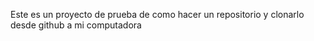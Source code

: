 Este es un proyecto de prueba de como hacer un repositorio y clonarlo desde github a mi computadora
